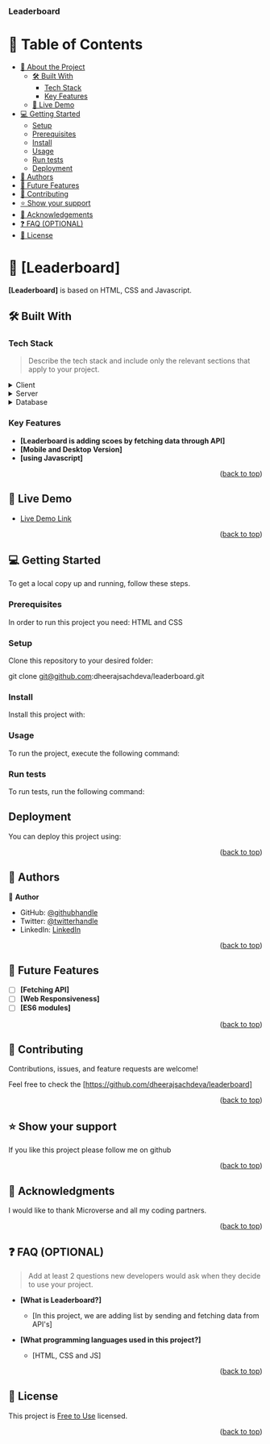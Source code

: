 <a name="readme-top"></a>



  <h3><b>Leaderboard</b></h3>

</div>

# 📗 Table of Contents

- [📖 About the Project](#about-project)
  - [🛠 Built With](#built-with)
    - [Tech Stack](#tech-stack)
    - [Key Features](#key-features)
  - [🚀 Live Demo](#live-demo)
- [💻 Getting Started](#getting-started)
  - [Setup](#setup)
  - [Prerequisites](#prerequisites)
  - [Install](#install)
  - [Usage](#usage)
  - [Run tests](#run-tests)
  - [Deployment](#triangular_flag_on_post-deployment)
- [👥 Authors](#authors)
- [🔭 Future Features](#future-features)
- [🤝 Contributing](#contributing)
- [⭐️ Show your support](#support)
- [🙏 Acknowledgements](#acknowledgements)
- [❓ FAQ (OPTIONAL)](#faq)
- [📝 License](#license)

<!-- PROJECT DESCRIPTION -->

# 📖 [Leaderboard] <a name="is about adding score by fetching data from API's"></a>

**[Leaderboard]** is based on HTML, CSS and Javascript.

## 🛠 Built With <a name="built-with"></a>

### Tech Stack <a name="tech-stack"></a>

> Describe the tech stack and include only the relevant sections that apply to your project.

<details>
  <summary>Client</summary>
  <ul>
    <li><a href=#>HTML, CSS and JS</a></li>
  </ul>
</details>

<details>
  <summary>Server</summary>
  <ul>
    <li><a href=#>Local Server - Hosted on Github</a></li>
  </ul>
</details>

<details>
<summary>Database</summary>
  <ul>
    <li><a href=#>API's used</a></li>
  </ul>
</details>

<!-- Features -->

### Key Features <a name="key-features"></a>


- **[Leaderboard is adding scoes by fetching data through API]**
- **[Mobile and Desktop Version]**
- **[using Javascript]**

<p align="right">(<a href="#readme-top">back to top</a>)</p>

<!-- LIVE DEMO -->

## 🚀 Live Demo <a name="live-demo"></a>

- [Live Demo Link](https://dheerajsachdeva.github.io/leaderboard/dist/)

<p align="right">(<a href="#readme-top">back to top</a>)</p>

<!-- GETTING STARTED -->

## 💻 Getting Started <a name="getting-started"></a>

To get a local copy up and running, follow these steps.

### Prerequisites

In order to run this project you need: HTML and CSS

### Setup

Clone this repository to your desired folder:

git clone git@github.com:dheerajsachdeva/leaderboard.git

### Install

Install this project with:

### Usage

To run the project, execute the following command:

### Run tests

To run tests, run the following command:

## Deployment

You can deploy this project using:

<p align="right">(<a href="#readme-top">back to top</a>)</p>

<!-- AUTHORS -->

## 👥 Authors <a name="DHEERAJ SACHDEVA"></a>


👤 **Author**

- GitHub: [@githubhandle](https://github.com/dheerajsachdeva)
- Twitter: [@twitterhandle](https://twitter.com/dheerajarya)
- LinkedIn: [LinkedIn](https://www.linkedin.com/in/dheeraj-sachdeva-502b2b8/)


<p align="right">(<a href="#readme-top">back to top</a>)</p>

<!-- FUTURE FEATURES -->

## 🔭 Future Features <a name="future-features"></a>


- [ ] **[Fetching API]**
- [ ] **[Web Responsiveness]**
- [ ] **[ES6 modules]**

<p align="right">(<a href="#readme-top">back to top</a>)</p>

<!-- CONTRIBUTING -->

## 🤝 Contributing <a name="contributing"></a>

Contributions, issues, and feature requests are welcome!

Feel free to check the [https://github.com/dheerajsachdeva/leaderboard]

<p align="right">(<a href="#readme-top">back to top</a>)</p>

<!-- SUPPORT -->

## ⭐️ Show your support <a name="support"></a>

If you like this project please follow me on github

<p align="right">(<a href="#readme-top">back to top</a>)</p>

<!-- ACKNOWLEDGEMENTS -->

## 🙏 Acknowledgments <a name="acknowledgements"></a>

I would like to thank Microverse and all my coding partners.

<p align="right">(<a href="#readme-top">back to top</a>)</p>

<!-- FAQ (optional) -->

## ❓ FAQ (OPTIONAL) <a name="faq"></a>

> Add at least 2 questions new developers would ask when they decide to use your project.

- **[What is Leaderboard?]**

  - [In this project, we are adding list by sending and fetching data from API's]

- **[What programming languages used in this project?]**

  - [HTML, CSS and JS]

<p align="right">(<a href="#readme-top">back to top</a>)</p>

<!-- LICENSE -->

## 📝 License <a name="license"></a>

This project is [Free to Use](./LICENSE.md) licensed.

<p align="right">(<a href="#readme-top">back to top</a>)</p>
